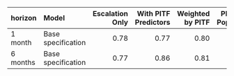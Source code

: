 |horizon  |Model              | Escalation Only| With PITF Predictors| Weighted by PITF| PITF Split Population| PITF Only|
|:--------|:------------------|---------------:|--------------------:|----------------:|---------------------:|---------:|
|1 month  |Base specification |            0.78|                 0.77|             0.80|                  0.75|      0.76|
|6 months |Base specification |            0.77|                 0.86|             0.81|                  0.73|      0.75|

